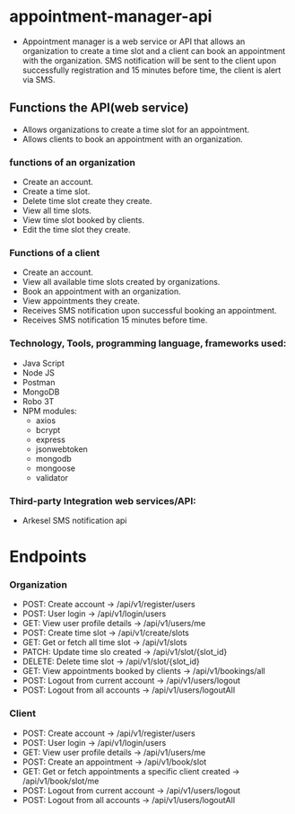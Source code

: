 # appointment-manager-api
  - Appointment manager is a web service or API that allows an organization to create a time slot and a client can book an appointment with the organization. SMS notification will be sent to the client upon successfully registration and 15 minutes before time, the client is alert via SMS.

## Functions the API(web service)
  - Allows organizations to create a time slot for an appointment.
  - Allows clients to book an appointment with an organization.

### functions of an organization
- Create an account.
- Create a time slot.
- Delete time slot create they create.
- View all time slots.
- View time slot booked by clients.
- Edit the time slot they create.
   
### Functions of a client
  - Create an account.
  - View all available time slots created by organizations.
  - Book an appointment with an organization.
  - View appointments they create.
  - Receives SMS notification upon successful booking an appointment.
  - Receives SMS notification 15 minutes before time.
    
### Technology, Tools, programming language, frameworks used:
  - Java Script
  - Node JS
  - Postman
  - MongoDB
  - Robo 3T
  - NPM modules:
    * axios
    * bcrypt
    * express
    * jsonwebtoken
    * mongodb
    * mongoose
    * validator
### Third-party Integration web services/API:
  - Arkesel SMS notification api

# Endpoints
  ### Organization
  * POST: Create account -> /api/v1/register/users
  * POST: User login -> /api/v1/login/users
  * GET: View user profile details -> /api/v1/users/me
  * POST: Create time slot -> /api/v1/create/slots
  * GET: Get or fetch all time slot -> /api/v1/slots
  * PATCH: Update time slo created -> /api/v1/slot/{slot_id}
  * DELETE: Delete time slot -> /api/v1/slot/{slot_id}
  * GET: View appointments booked by clients -> /api/v1/bookings/all
  * POST: Logout from current account -> /api/v1/users/logout
  * POST: Logout from all accounts -> /api/v1/users/logoutAll

  ### Client
  * POST: Create account -> /api/v1/register/users
  * POST: User login -> /api/v1/login/users
  * GET: View user profile details -> /api/v1/users/me
  * POST: Create an appointment -> /api/v1/book/slot
  * GET: Get or fetch appointments a specific client created -> /api/v1/book/slot/me
  * POST: Logout from current account -> /api/v1/users/logout
  * POST: Logout from all accounts -> /api/v1/users/logoutAll



